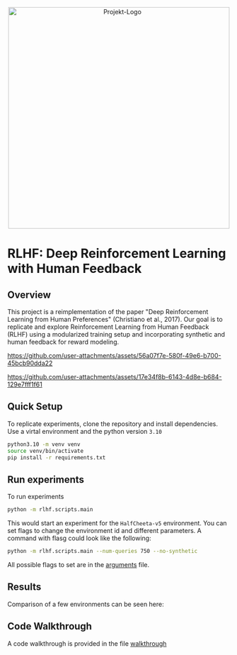 <p align="center">
  <img src="Bain Tech (4).png" alt="Projekt-Logo" width="500">
</p>



# RLHF: Deep Reinforcement Learning with Human Feedback

## Overview

This project is a reimplementation of the paper "Deep Reinforcement Learning from Human Preferences" (Christiano et al., 2017). Our goal is to replicate and explore Reinforcement Learning from Human Feedback (RLHF) using a modularized training setup and incorporating synthetic and human feedback for reward modeling.



https://github.com/user-attachments/assets/56a07f7e-580f-49e6-b700-45bcb90dda22


https://github.com/user-attachments/assets/17e34f8b-6143-4d8e-b684-129e7fff1f61



## Quick Setup

To replicate experiments, clone the repository and install dependencies.
Use a virtal environment and the python version `3.10`

```bash
python3.10 -m venv venv
source venv/bin/activate
pip install -r requirements.txt
```

## Run experiments
To run experiments
```bash
python -m rlhf.scripts.main
```
This would start an experiment for the `HalfCheeta-v5` environment.
You can set flags to change the environment id and different parameters.
A command with flasg could look like the following:
```bash
python -m rlhf.scripts.main --num-queries 750 --no-synthetic
```
All possible flags to set are in the [arguments](./rlhf/configs/arguments.py) file.

## Results
Comparison of a few environments can be seen here:

## Code Walkthrough
A code walkthrough is provided in the file [walkthrough](./walkthrough.md)
